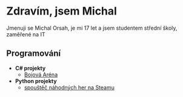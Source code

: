<h1>Zdravím, jsem Michal</h1>
<div>
  <p>Jmenuji se Michal Orsah, je mi 17 let a jsem studentem střední školy, zaměřené na IT</p>
</div>

<h2>Programování</h2>

- <b>C# projekty </b>
  - [Bojová Aréna](https://github.com/OrMichal/Arena)
- <b>Python projekty</b>
  - [spouštěč náhodných her na Steamu](https://github.com/OrMichal/randomGameLauncher)

<!--
**joshmadakor1/joshmadakor1** is a ✨ _special_ ✨ repository because its `README.md` (this file) appears on your GitHub profile.

Here are some ideas to get you started:

- 🔭 I’m currently working on ...
- 🌱 I’m currently learning ...
- 👯 I’m looking to collaborate on ...
- 🤔 I’m looking for help with ...
- 💬 Ask me about ...
- 📫 How to reach me: ...
- 😄 Pronouns: ...
- ⚡ Fun fact: ...
-->
